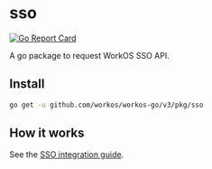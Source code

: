 # sso

[![Go Report Card](https://img.shields.io/badge/dev-reference-007d9c?logo=go&logoColor=white&style=flat)](https://pkg.go.dev/github.com/workos/workos-go/v3/pkg/sso)

A go package to request WorkOS SSO API.

## Install

```sh
go get -u github.com/workos/workos-go/v3/pkg/sso
```

## How it works

See the [SSO integration guide](https://workos.com/docs/sso/guide).
